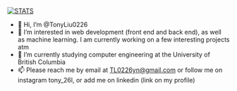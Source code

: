 [![STATS](https://github-readme-stats.vercel.app/api?username=TonyLiu0226&count_private=true&show_icons=true&theme=tokyonight&border_radius=200)](https://github.com/anuraghazra/github-readme-stats)



- 👋 Hi, I’m @TonyLiu0226
- 👀 I’m interested in web development (front end and back end), as well as machine learning. I am currently working on a few interesting projects atm
- 🌱 I’m currently studying computer engineering at the University of British Columbia
- 📫 Please reach me by email at TL0226yn@gmail.com or follow me on instagram tony_26l, or add me on linkedin (link on my profile)

<!---
TonyLiu0226/TonyLiu0226 is a ✨ special ✨ repository because its `README.md` (this file) appears on your GitHub profile.
You can click the Preview link to take a look at your changes.
--->
